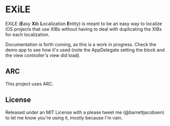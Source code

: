 EXiLE
=============
EXiLE (**E**asy **Xi**b **L**ocalization **E**ntity) is meant to be an easy way to localize iOS projects that use XIBs without having to deal with duplicating the XIBs for each localization.

Documentation is forth coming, as this is a work in progress.  Check the demo app to see how it's used (note the AppDelegate setting the block and the view controller's view did load).

ARC
-------------
This project uses ARC.

License
-------------
Released under an MIT License with a please tweet me (@barrettjacobsen) to let me know you're using it, mostly because I'm vain.